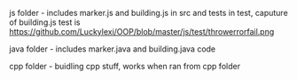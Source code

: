 js folder - includes marker.js and building.js in src and tests in test, caputure of building.js test is https://github.com/Luckylexi/OOP/blob/master/js/test/throwerrorfail.png

java folder - includes marker.java and building.java code

cpp folder - buidling cpp stuff, works when ran from cpp folder
